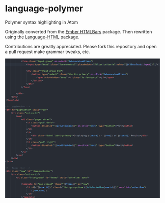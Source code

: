 # language-polymer

Polymer syntax highlighting in Atom

Originally converted from the [Ember HTMLBars](https://atom.io/packages/language-ember-htmlbars) package. Then rewritten using the [Language-HTML](https://atom.io/packages/language-html) package.

Contributions are greatly appreciated. Please fork this repository and open a pull request make grammar tweaks, etc.

![Example of highlighting](https://raw.githubusercontent.com/JonathanWolfe/language-polymer/master/screenshot.png)
